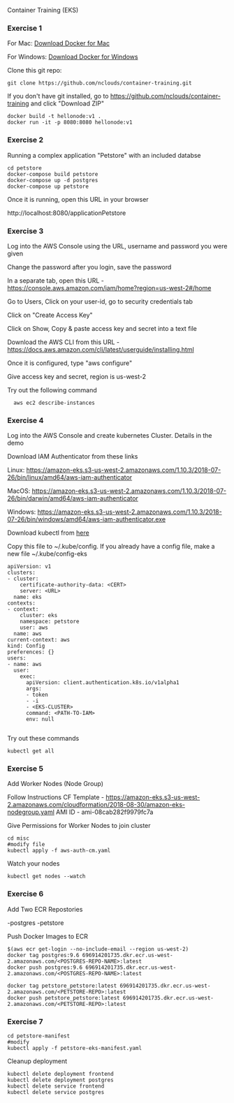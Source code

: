 
Container Training (EKS)

### Exercise 1

 For Mac: [Download Docker for Mac](https://docs.docker.com/docker-for-mac/install/)

 For Windows:  [Download Docker for Windows](https://docs.docker.com/docker-for-windows/install/)

 Clone this git repo: 
 ```
 git clone https://github.com/nclouds/container-training.git
 ```
 If you don't have git installed, go to https://github.com/nclouds/container-training and click "Download ZIP"

```
docker build -t hellonode:v1 .
docker run -it -p 8080:8080 hellonode:v1

```

### Exercise 2

Running a complex application "Petstore" with an included databse

```
cd petstore
docker-compose build petstore
docker-compose up -d postgres
docker-compose up petstore
```

Once it is running, open this URL in your browser

http://localhost:8080/applicationPetstore


### Exercise 3

  Log into the AWS Console using the URL, username and password you were given

  Change the password after you login, save the password

  In a separate tab, open this URL - https://console.aws.amazon.com/iam/home?region=us-west-2#/home

  Go to Users, Click on your user-id, go to security credentials tab

  Click on "Create Access Key"

  Click on Show, Copy & paste access key and secret into a text file



  Download the AWS CLI from this URL - https://docs.aws.amazon.com/cli/latest/userguide/installing.html

  Once it is configured, type "aws configure"

  Give access key and secret, region is us-west-2

  Try out the following command

```
  aws ec2 describe-instances

```

### Exercise 4

Log into the AWS Console and create kubernetes Cluster. Details in the demo


Download IAM Authenticator from these links

Linux: https://amazon-eks.s3-us-west-2.amazonaws.com/1.10.3/2018-07-26/bin/linux/amd64/aws-iam-authenticator

MacOS: https://amazon-eks.s3-us-west-2.amazonaws.com/1.10.3/2018-07-26/bin/darwin/amd64/aws-iam-authenticator

Windows: https://amazon-eks.s3-us-west-2.amazonaws.com/1.10.3/2018-07-26/bin/windows/amd64/aws-iam-authenticator.exe

Download kubectl from [here](https://kubernetes.io/docs/tasks/tools/install-kubectl/)

Copy this file to ~/.kube/config. 
If you already have a config file, make a new file ~/.kube/config-eks

```
apiVersion: v1
clusters:
- cluster:
    certificate-authority-data: <CERT>
    server: <URL>
  name: eks
contexts:
- context:
    cluster: eks
    namespace: petstore
    user: aws
  name: aws
current-context: aws
kind: Config
preferences: {}
users:
- name: aws
  user:
    exec:
      apiVersion: client.authentication.k8s.io/v1alpha1
      args:
      - token
      - -i
      - <EKS-CLUSTER>
      command: <PATH-TO-IAM>
      env: null


```

Try out these commands

```
kubectl get all

```


### Exercise 5

Add Worker Nodes (Node Group)

Follow Instructions
CF Template - https://amazon-eks.s3-us-west-2.amazonaws.com/cloudformation/2018-08-30/amazon-eks-nodegroup.yaml
AMI ID - ami-08cab282f9979fc7a

Give Permissions for Worker Nodes to join cluster


```
cd misc
#modify file
kubectl apply -f aws-auth-cm.yaml

```

Watch your nodes

```
kubectl get nodes --watch
```

### Exercise 6

Add Two ECR Repostories 

<username>-postgres
<username>-petstore



Push Docker Images to ECR

```
$(aws ecr get-login --no-include-email --region us-west-2)
docker tag postgres:9.6 696914201735.dkr.ecr.us-west-2.amazonaws.com/<POSTGRES-REPO-NAME>:latest
docker push postgres:9.6 696914201735.dkr.ecr.us-west-2.amazonaws.com/<POSTGRES-REPO-NAME>:latest

docker tag petstore_petstore:latest 696914201735.dkr.ecr.us-west-2.amazonaws.com/<PETSTORE-REPO>:latest
docker push petstore_petstore:latest 696914201735.dkr.ecr.us-west-2.amazonaws.com/<PETSTORE-REPO>:latest

```

### Exercise 7

```
cd petstore-manifest
#modify
kubectl apply -f petstore-eks-manifest.yaml
```

Cleanup deployment
```
kubectl delete deployment frontend
kubectl delete deployment postgres
kubectl delete service frontend
kubectl delete service postgres
```








